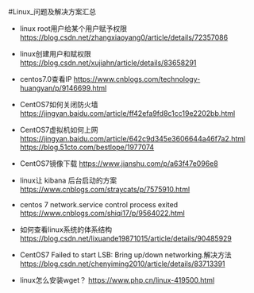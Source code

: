 #Linux_问题及解决方案汇总

* linux root用户给某个用户赋予权限
https://blog.csdn.net/zhangxiaoyang0/article/details/72357086
* linux创建用户和赋权限
https://blog.csdn.net/xujiahn/article/details/83658291

* centos7.0查看IP
https://www.cnblogs.com/technology-huangyan/p/9146699.html
* CentOS7如何关闭防火墙
https://jingyan.baidu.com/article/ff42efa9fd8c1cc19e2202bb.html
* CentOS7虚拟机如何上网
https://jingyan.baidu.com/article/642c9d345e3606644a46f7a2.html
https://blog.51cto.com/bestlope/1977074
* CentOS7镜像下载
https://www.jianshu.com/p/a63f47e096e8
* linux让 kibana 后台启动的方案
https://www.cnblogs.com/straycats/p/7575910.html
* centos 7 network.service control process exited
https://www.cnblogs.com/shiqi17/p/9564022.html

* 如何查看linux系统的体系结构
https://blog.csdn.net/lixuande19871015/article/details/90485929

* CentOS7 Failed to start LSB: Bring up/down networking.解决方法
https://blog.csdn.net/chenyiming2010/article/details/83713391

* linux怎么安装wget？
https://www.php.cn/linux-419500.html